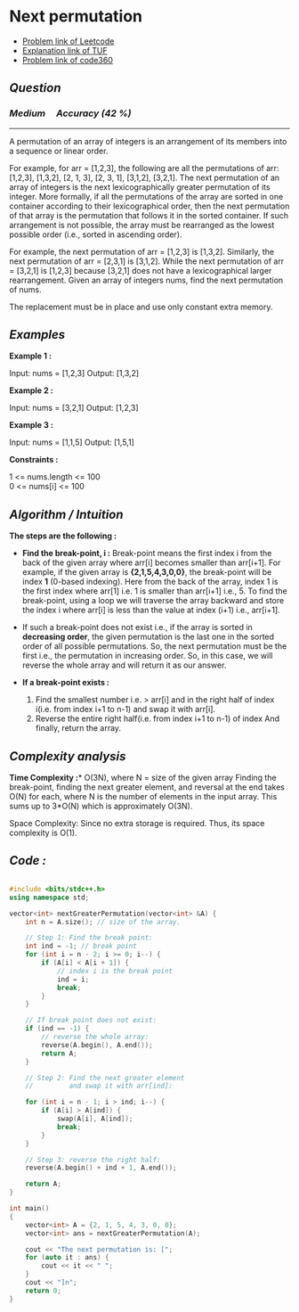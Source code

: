 # **Next permutation**
- [Problem link of Leetcode](https://leetcode.com/problems/next-permutation/description/)
- [Explanation link of TUF](https://takeuforward.org/data-structure/next_permutation-find-next-lexicographically-greater-permutation/)
- [Problem link of code360](https://www.naukri.com/code360/problems/893046?topList=striver-sde-sheet-problems&utm_source=striver&utm_medium=website)

## *Question*
### *Medium* &nbsp;&nbsp;&nbsp; *Accuracy (42 %)*
---
A permutation of an array of integers is an arrangement of its members into a sequence or linear order.

For example, for arr = [1,2,3], the following are all the permutations of arr: [1,2,3], [1,3,2], [2, 1, 3], [2, 3, 1], [3,1,2], [3,2,1].
The next permutation of an array of integers is the next lexicographically greater permutation of its integer. More formally, if all the permutations of the array are sorted in one container according to their lexicographical order, then the next permutation of that array is the permutation that follows it in the sorted container. If such arrangement is not possible, the array must be rearranged as the lowest possible order (i.e., sorted in ascending order).

For example, the next permutation of arr = [1,2,3] is [1,3,2].
Similarly, the next permutation of arr = [2,3,1] is [3,1,2].
While the next permutation of arr = [3,2,1] is [1,2,3] because [3,2,1] does not have a lexicographical larger rearrangement.
Given an array of integers nums, find the next permutation of nums.

The replacement must be in place and use only constant extra memory.

## *Examples*
**Example 1 :**

Input: nums = [1,2,3]
Output: [1,3,2]

**Example 2 :**

Input: nums = [3,2,1]
Output: [1,2,3]

**Example 3 :**

Input: nums = [1,1,5]
Output: [1,5,1]
 
**Constraints :**

1 <= nums.length <= 100<br>
0 <= nums[i] <= 100

## *Algorithm / Intuition*
**The steps are the following :** 

- **Find the break-point, i :** Break-point means the first index i from the back of the given array where arr[i] becomes smaller than arr[i+1].
For example, if the given array is **{2,1,5,4,3,0,0}**, the break-point will be index **1** (0-based indexing). Here from the back of the array, index 1 is the first index where arr[1] i.e. 1 is smaller than arr[i+1] i.e., 5. To find the break-point, using a loop we will traverse the array backward and store the index i where arr[i] is less than the value at index (i+1) i.e., arr[i+1].

- If such a break-point does not exist i.e., if the array is sorted in **decreasing order**, the given permutation is the last one in the sorted order of all possible permutations. So, the next permutation must be the first i.e., the permutation in increasing order.
So, in this case, we will reverse the whole array and will return it as our answer.
- **If a break-point exists :**
    1. Find the smallest number i.e. > arr[i] and in the right half of index i(i.e. from index i+1 to n-1) and swap it with arr[i].
    2. Reverse the entire right half(i.e. from index i+1 to n-1) of index And finally, return the array.

## *Complexity analysis* 
**Time Complexity :*** O(3N), where N = size of the given array
Finding the break-point, finding the next greater element, and reversal at the end takes O(N) for each, where N is the number of elements in the input array. This sums up to 3*O(N) which is approximately O(3N).

Space Complexity: Since no extra storage is required. Thus, its space complexity is O(1).
## *Code :*
```cpp

#include <bits/stdc++.h>
using namespace std;

vector<int> nextGreaterPermutation(vector<int> &A) {
    int n = A.size(); // size of the array.

    // Step 1: Find the break point:
    int ind = -1; // break point
    for (int i = n - 2; i >= 0; i--) {
        if (A[i] < A[i + 1]) {
            // index i is the break point
            ind = i;
            break;
        }
    }

    // If break point does not exist:
    if (ind == -1) {
        // reverse the whole array:
        reverse(A.begin(), A.end());
        return A;
    }

    // Step 2: Find the next greater element
    //         and swap it with arr[ind]:

    for (int i = n - 1; i > ind; i--) {
        if (A[i] > A[ind]) {
            swap(A[i], A[ind]);
            break;
        }
    }

    // Step 3: reverse the right half:
    reverse(A.begin() + ind + 1, A.end());

    return A;
}

int main()
{
    vector<int> A = {2, 1, 5, 4, 3, 0, 0};
    vector<int> ans = nextGreaterPermutation(A);

    cout << "The next permutation is: [";
    for (auto it : ans) {
        cout << it << " ";
    }
    cout << "]n";
    return 0;
}

